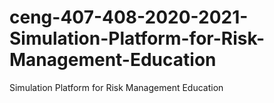 # ceng-407-408-2020-2021-Simulation-Platform-for-Risk-Management-Education
Simulation Platform for Risk Management Education
